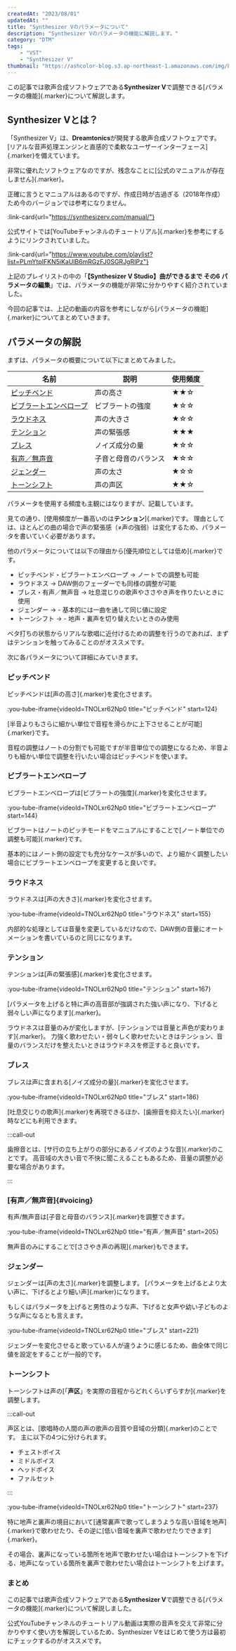 ```yaml
---
createdAt: "2023/08/01"
updatedAt: ""
title: "Synthesizer Vのパラメータについて"
description: "Synthesizer Vのパラメータの機能に解説します。"
category: "DTM"
tags:
    - "VST"
    - "Synthesizer V"
thumbnail: "https://ashcolor-blog.s3.ap-northeast-1.amazonaws.com/img/blog/dtm/synthesizer-v/thumbnail.png"
---
```


この記事では歌声合成ソフトウェアである**Synthesizer V**で調整できる[パラメータの機能]{.marker}について解説します。

## Synthesizer Vとは？

「Synthesizer V」は、**Dreamtonics**が開発する歌声合成ソフトウェアです。
[リアルな音声処理エンジンと直感的で柔軟なユーザーインターフェース]{.marker}を備えています。

非常に優れたソフトウェアなのですが、残念なことに[公式のマニュアルが存在しません]{.marker}。

正確に言うとマニュアルはあるのですが、作成日時が古過ぎる（2018年作成）ため今のバージョンでは参考になりません。

:link-card{url="https://synthesizerv.com/manual/"}

公式サイトでは[YouTubeチャンネルのチュートリアル]{.marker}を参考にするようにリンクされていました。

:link-card{url="https://www.youtube.com/playlist?list=PLmYtpIFKN5iKaUlB6mRGzFJ0SGRJgRIPz"}

上記のプレイリストの中の「**【Synthesizer V Studio】曲ができるまで その6 パラメータの編集**」では、パラメータの機能が非常に分かりやすく紹介されていました。

今回の記事では、上記の動画の内容を参考にしながら[パラメータの機能]{.marker}についてまとめていきます。

## パラメータの解説

まずは、パラメータの概要について以下にまとめてみました。

|名前|説明|使用頻度|
|-|-|-|
|[ピッチベンド](#ピッチベンド)|声の高さ|★★☆||
|[ビブラートエンベロープ](#ビブラートエンベロープ)|ビブラートの強度|★☆☆|
|[ラウドネス](#ラウドネス)|声の大きさ|★☆☆|
|[テンション](#テンション)|声の緊張感|★★★|
|[ブレス](#ブレス)|ノイズ成分の量|★☆☆|
|[有声／無声音](#voicing)|子音と母音のバランス|★☆☆|
|[ジェンダー](#ジェンダー)|声の太さ|★☆☆|
|[トーンシフト](#トーンシフト)|声の声区|★★☆|

パラメータを使用する頻度も主観にはなりますが、記載しています。

見ての通り、[使用頻度が一番高いのは**テンション**]{.marker}です。
理由としては、ほとんどの曲の場合で声の緊張感（≠声の強弱）は変化するため、パラメータを書いていく必要があります。

他のパラメータについては以下の理由から[優先順位としては低め]{.marker}です。

- ピッチベンド・ビブラートエンベロープ → ノートでの調整も可能
- ラウドネス → DAW側のフェーダーでも同様の調整が可能
- ブレス・有声／無声音 → 吐息混じりの歌声やささやき声を作りたいときに使用
- ジェンダー → - 基本的には一曲を通して同じ値に設定
- トーンシフト → - 地声・裏声を切り替えたいときのみ使用

ベタ打ちの状態からリアルな歌唱に近付けるための調整を行うのであれば、まずはテンションを触ってみることのがオススメです。

次に各パラメータについて詳細にみていきます。

### ピッチベンド

ピッチベンドは[声の高さ]{.marker}を変化させます。

:you-tube-iframe{videoId=TNOLxr62Np0 title="ピッチベンド" start=124}

[半音よりもさらに細かい単位で音程を滑らかに上下させることが可能]{.marker}です。

音程の調整はノートの分割でも可能ですが半音単位での調整になるため、半音よりも細かい単位で調整を行いたい場合はピッチベンドを使います。

### ビブラートエンベロープ

ビブラートエンベロープは[ビブラートの強度]{.marker}を変化させます。

:you-tube-iframe{videoId=TNOLxr62Np0 title="ビブラートエンベロープ" start=144}

ビブラートはノートのピッチモードをマニュアルにすることで[ノート単位での調整も可能]{.marker}です。

基本的にはノート側の設定でも充分なケースが多いので、より細かく調整したい場合にビブラートエンベロープを変更すると良いです。

### ラウドネス

ラウドネスは[声の大きさ]{.marker}を変化させます。

:you-tube-iframe{videoId=TNOLxr62Np0 title="ラウドネス" start=155}

内部的な処理としては音量を変更しているだけなので、DAW側の音量にオートメーションを書いているのと同じになります。

### テンション

テンションは[声の緊張感]{.marker}を変化させます。

:you-tube-iframe{videoId=TNOLxr62Np0 title="テンション" start=167}

[パラメータを上げると特に声の高音部が強調された強い声になり、下げると弱々しい声になります]{.marker}。

ラウドネスは音量のみが変化しますが、[テンションでは音量と声色が変わります]{.marker}。
力強く歌わせたい・弱々しく歌わせたいときはテンション、音量のバランスだけを整えたいときはラウドネスを修正すると良いです。

### ブレス

ブレスは声に含まれる[ノイズ成分の量]{.marker}を変化させます。

:you-tube-iframe{videoId=TNOLxr62Np0 title="ブレス" start=186}

[吐息交じりの歌声]{.marker}を再現できるほか、[歯擦音を抑えたい]{.marker}時などにも利用できます。

:::call-out

歯擦音とは、[サ行の立ち上がりの部分にあるノイズのような音]{.marker}のことです。
高音域の大きい音で不快に聞こえることもあるため、音量の調整が必要な場合があります。

:::

### [有声／無声音]{#voicing}

有声/無声音は[子音と母音のバランス]{.marker}を調整できます。

:you-tube-iframe{videoId=TNOLxr62Np0 title="有声／無声音" start=205}

無声音のみにすることで[ささやき声の再現]{.marker}もできます。

### ジェンダー

ジェンダーは[声の太さ]{.marker}を調整します。
[パラメータを上げるとより太い声に、下げるとより細い声]{.marker}になります。

もしくはパラメータを上げると男性のような声、下げると女声や幼い子どものような声になるとも言えます。

:you-tube-iframe{videoId=TNOLxr62Np0 title="ブレス" start=221}

ジェンダーを変化させると歌っている人が違うように感じるため、曲全体で同じ値を設定をすることが一般的です。

### トーンシフト

トーンシフトは声の[「**声区**」を実際の音程からどれくらいずらすか]{.marker}を調整します。

:::call-out

声区とは、[歌唱時の人間の声の歌声の音質や音域の分類]{.marker}のことです。
主に以下の4つに分けられます。

- チェストボイス
- ミドルボイス
- ヘッドボイス
- ファルセット

:::

:you-tube-iframe{videoId=TNOLxr62Np0 title="トーンシフト" start=237}

特に地声と裏声の境目において[通常裏声で歌ってしまうような高い音域を地声]{.marker}で歌わせたり、その逆に[低い音域を裏声で歌わせたりできます]{.marker}。

その場合、裏声になっている箇所を地声で歌わせたい場合はトーンシフトを下げる、地声になっている箇所を裏声で歌わせたい場合はトーンシフトを上げます。

<!-- ## パラメータの操作方法

まずは、パラメータ編集の基本的な操作方法からご説明します。パラメータを編集するには、ピアノロールの右上にあるボタンをクリックし、パラメータパネルの追加をクリックして、パラメータパネルを表示します。

一度に3つまで表示できます。非表示にしたいときは、パラメータパネルの右上のバツボタンをクリックします。パラメータパネル上のエディットのリストから、編集したいパラメータを選択します。ペンツールアイコンをクリックして選択し、マウスで自由にパラメータの値を書き込んでいきます。パラメータの値をより大きく変化させたいときは、2倍ボタンや4倍ボタンをクリックして縦方向の表示倍率を切り替えると便利です。

矢印ツールアイコンをクリックして選択し、各編集点を個別に動かして細かく修正したり、範囲選択してまとめて移動することもできます。選択した制御点はデリートキーを押して削除できます。制御点のみをよりシンプルに書き込みたいときは、直線ツールが便利です。

各制御点をつなぐ線の保管方法は、パラメータ保管モードボタンを押して切り替えることができます。ディスプレイで選んだパラメータは薄く表示され、タイミングなどを参照することができます。

この2つの表示は矢印ボタンで入れ替えることができます。

それでは、シンセサイザーVで編集できる各パラメータの紹介を致します。 -->

<!-- ## 非公式マニュアル

公式のチュートリアル以外で

非公式マニュアル（claire-westさん作成）
[Synthesizer V Studio Unofficial User Manual](https://manual.synthv.info/)

非公式マニュアル（くろ州さん作成）
[Synthesizer V Studio Proの使い方マニュアル配布です](https://km4osm.com/svpmanual/)

調整方法（ハチナナさん作成）
[SynthesizerV AI 調声の仕方とか使い方とか1 (ベタ打ち作成)｜ハチナナ](https://note.com/aaaaa_hachinana/n/naf01caca850e) -->

### まとめ

この記事では歌声合成ソフトウェアである**Synthesizer V**で調整できる[パラメータの機能]{.marker}について解説しました。

公式YouTubeチャンネルのチュートリアル動画は実際の音声を交えて非常に分かりやすく使い方を解説しているため、Synthesizer Vをはじめて使う方は最初にチェックするのがオススメです。

